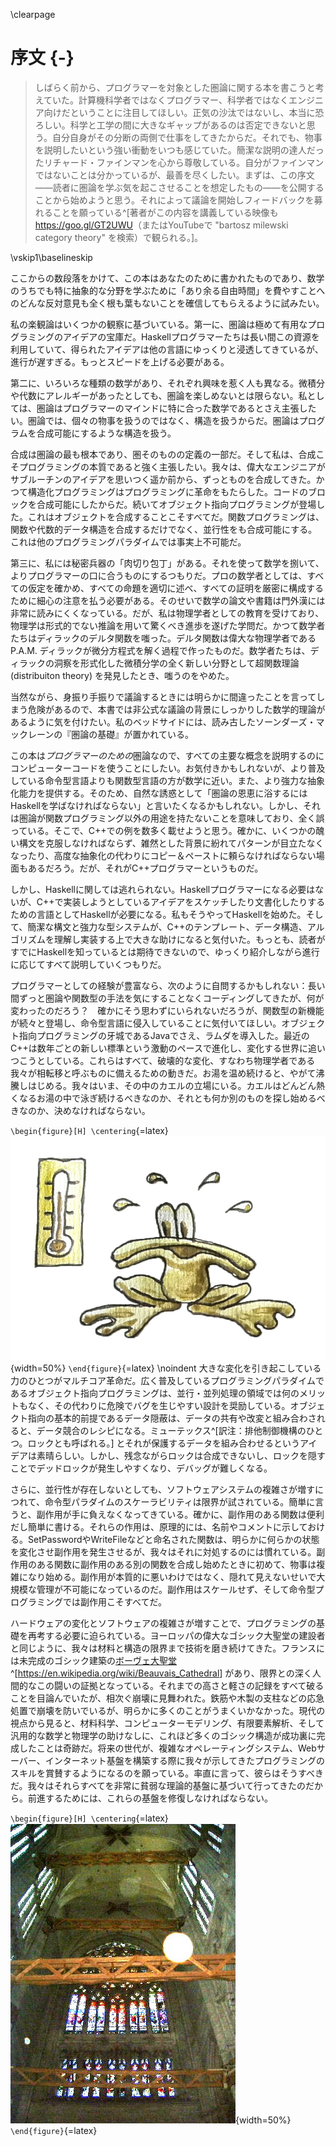 \clearpage

# 序文 {-}

> しばらく前から、プログラマーを対象とした圏論に関する本を書こうと考えていた。計算機科学者ではなくプログラマー、科学者ではなくエンジニア向けだということに注目してほしい。正気の沙汰ではないし、本当に恐ろしい。科学と工学の間に大きなギャップがあるのは否定できないと思う。自分自身がその分断の両側で仕事をしてきたからだ。それでも、物事を説明したいという強い衝動をいつも感じていた。簡潔な説明の達人だったリチャード・ファインマンを心から尊敬している。自分がファインマンではないことは分かっているが、最善を尽くしたい。まずは、この序文――読者に圏論を学ぶ気を起こさせることを想定したもの――を公開することから始めようと思う。それによって議論を開始しフィードバックを募れることを願っている^[著者がこの内容を講義している映像も<https://goo.gl/GT2UWU>（またはYouTubeで "bartosz milewski category theory" を検索）で観られる。]。

\vskip1\baselineskip

ここからの数段落をかけて、この本はあなたのために書かれたものであり、数学のうちでも特に抽象的な分野を学ぶために「あり余る自由時間」を費やすことへのどんな反対意見も全く根も葉もないことを確信してもらえるように試みたい。

私の楽観論はいくつかの観察に基づいている。第一に、圏論は極めて有用なプログラミングのアイデアの宝庫だ。Haskellプログラマーたちは長い間この資源を利用していて、得られたアイデアは他の言語にゆっくりと浸透してきているが、進行が遅すぎる。もっとスピードを上げる必要がある。

第二に、いろいろな種類の数学があり、それぞれ興味を惹く人も異なる。微積分や代数にアレルギーがあったとしても、圏論を楽しめないとは限らない。私としては、圏論はプログラマーのマインドに特に合った数学であるとさえ主張したい。圏論では、個々の物事を扱うのではなく、構造を扱うからだ。圏論はプログラムを合成可能にするような構造を扱う。

合成は圏論の最も根本であり、圏そのものの定義の一部だ。そして私は、合成こそプログラミングの本質であると強く主張したい。我々は、偉大なエンジニアがサブルーチンのアイデアを思いつく遥か前から、ずっとものを合成してきた。かつて構造化プログラミングはプログラミングに革命をもたらした。コードのブロックを合成可能にしたからだ。続いてオブジェクト指向プログラミングが登場した。これはオブジェクトを合成することこそすべてだ。関数プログラミングは、関数や代数的データ構造を合成するだけでなく、並行性をも合成可能にする。これは他のプログラミングパラダイムでは事実上不可能だ。

第三に、私には秘密兵器の「肉切り包丁」がある。それを使って数学を捌いて、よりプログラマーの口に合うものにするつもりだ。プロの数学者としては、すべての仮定を確かめ、すべての命題を適切に述べ、すべての証明を厳密に構成するために細心の注意を払う必要がある。そのせいで数学の論文や書籍は門外漢には非常に読みにくくなっている。だが、私は物理学者としての教育を受けており、物理学は形式的でない推論を用いて驚くべき進歩を遂げた学問だ。かつて数学者たちはディラックのデルタ関数を嗤った。デルタ関数は偉大な物理学者であるP.A.M. ディラックが微分方程式を解く過程で作ったものだ。数学者たちは、ディラックの洞察を形式化した微積分学の全く新しい分野として超関数理論 (distribuiton theory) を発見したとき、嗤うのをやめた。

当然ながら、身振り手振りで議論するときには明らかに間違ったことを言ってしまう危険があるので、本書では非公式な議論の背景にしっかりした数学的理論があるように気を付けたい。私のベッドサイドには、読み古したソーンダーズ・マックレーンの『圏論の基礎』が置かれている。

この本は*プログラマーのための*圏論なので、すべての主要な概念を説明するのにコンピューターコードを使うことにしたい。お気付きかもしれないが、より普及している命令型言語よりも関数型言語の方が数学に近い。また、より強力な抽象化能力を提供する。そのため、自然な誘惑として「圏論の恩恵に浴するにはHaskellを学ばなければならない」と言いたくなるかもしれない。しかし、それは圏論が関数プログラミング以外の用途を持たないことを意味しており、全く誤っている。そこで、C++での例を数多く載せようと思う。確かに、いくつかの醜い構文を克服しなければならず、雑然とした背景に紛れてパターンが目立たなくなったり、高度な抽象化の代わりにコピー＆ペーストに頼らなければならない場面もあるだろう。だが、それがC++プログラマーというものだ。

しかし、Haskellに関しては逃れられない。Haskellプログラマーになる必要はないが、C++で実装しようとしているアイデアをスケッチしたり文書化したりするための言語としてHaskellが必要になる。私もそうやってHaskellを始めた。そして、簡潔な構文と強力な型システムが、C++のテンプレート、データ構造、アルゴリズムを理解し実装する上で大きな助けになると気付いた。もっとも、読者がすでにHaskellを知っているとは期待できないので、ゆっくり紹介しながら進行に応じてすべて説明していくつもりだ。

プログラマーとしての経験が豊富なら、次のように自問するかもしれない：長い間ずっと圏論や関数型の手法を気にすることなくコーディングしてきたが、何が変わったのだろう？　確かにそう思わずにいられないだろうが、関数型の新機能が続々と登場し、命令型言語に侵入していることに気付いてほしい。オブジェクト指向プログラミングの牙城であるJavaでさえ、ラムダを導入した。最近のC++は数年ごとの新しい標準という激動のペースで進化し、変化する世界に追いつこうとしている。これらはすべて、破壊的な変化、すなわち物理学者である我々が相転移と呼ぶものに備えるための動きだ。お湯を温め続けると、やがて沸騰しはじめる。我々はいま、その中のカエルの立場にいる。カエルはどんどん熱くなるお湯の中で泳ぎ続けるべきなのか、それとも何か別のものを探し始めるべきなのか、決めなければならない。

`\begin{figure}[H] \centering`{=latex}
![](images/img_1299.jpg){width=50%}
`\end{figure}`{=latex}
\noindent
大きな変化を引き起こしている力のひとつがマルチコア革命だ。広く普及しているプログラミングパラダイムであるオブジェクト指向プログラミングは、並行・並列処理の領域では何のメリットもなく、その代わりに危険でバグを生じやすい設計を奨励している。オブジェクト指向の基本的前提であるデータ隠蔽は、データの共有や改変と組み合わされると、データ競合のレシピになる。ミューテックス^[訳注：排他制御機構のひとつ。ロックとも呼ばれる。] とそれが保護するデータを組み合わせるというアイデアは素晴らしい。しかし、残念ながらロックは合成できないし、ロックを隠すことでデッドロックが発生しやすくなり、デバッグが難しくなる。

さらに、並行性が存在しないとしても、ソフトウェアシステムの複雑さが増すにつれて、命令型パラダイムのスケーラビリティは限界が試されている。簡単に言うと、副作用が手に負えなくなってきている。確かに、副作用のある関数は便利だし簡単に書ける。それらの作用は、原理的には、名前やコメントに示しておける。SetPasswordやWriteFileなどと命名された関数は、明らかに何らかの状態を変化させ副作用を発生させるが、我々はそれに対処するのには慣れている。副作用のある関数に副作用のある別の関数を合成し始めたときに初めて、物事は複雑になり始める。副作用が本質的に悪いわけではなく、隠れて見えないせいで大規模な管理が不可能になっているのだ。副作用はスケールせず、そして命令型プログラミングでは副作用こそすべてだ。

ハードウェアの変化とソフトウェアの複雑さが増すことで、プログラミングの基礎を再考する必要に迫られている。ヨーロッパの偉大なゴシック大聖堂の建設者と同じように、我々は材料と構造の限界まで技術を磨き続けてきた。フランスには未完成のゴシック建築の[ボーヴェ大聖堂](https://en.wikipedia.org/wiki/Beauvais_Cathedral)^[<https://en.wikipedia.org/wiki/Beauvais_Cathedral>] があり、限界との深く人間的なこの闘いの証拠となっている。それまでの高さと軽さの記録をすべて破ることを目論んでいたが、相次ぐ崩壊に見舞われた。鉄筋や木製の支柱などの応急処置で崩壊を防いでいるが、明らかに多くのことがうまくいかなかった。現代の視点から見ると、材料科学、コンピューターモデリング、有限要素解析、そして汎用的な数学と物理学の助けなしに、これほど多くのゴシック構造が成功裏に完成したことは奇跡だ。将来の世代が、複雑なオペレーティングシステム、Webサーバー、インターネット基盤を構築する際に我々が示してきたプログラミングのスキルを賞賛するようになるのを願っている。率直に言って、彼らはそうすべきだ。我々はそれらすべてを非常に貧弱な理論的基盤に基づいて行ってきたのだから。前進するためには、これらの基盤を修復しなければならない。

`\begin{figure}[H] \centering`{=latex}
![ボーヴェ大聖堂の崩壊を阻止するための応急処置](images/beauvais_interior_supports.jpg "ボーヴェ大聖堂の崩壊を阻止するための応急処置"){width=50%}
`\end{figure}`{=latex}
